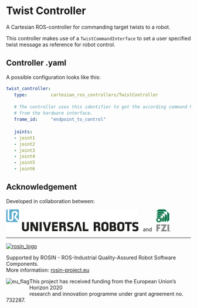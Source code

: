 # Twist Controller

A Cartesian ROS-controller for commanding target twists to a robot.

This controller makes use of a `TwistCommandInterface` to set a user specified
twist message as reference for robot control.

## Controller .yaml
A possible configuration looks like this:

```yaml
twist_controller:
   type:         cartesian_ros_controllers/TwistController

   # The controller uses this identifier to get the according command handle
   # from the hardware interface.
   frame_id:     "endpoint_to_control"

   joints:
   - joint1
   - joint2
   - joint3
   - joint4
   - joint5
   - joint6
```

## Acknowledgement
Developed in collaboration between:

[<img height="60" alt="Universal Robots A/S" src="../ros_control_cartesian/doc/resources/ur_logo.jpg">](https://www.universal-robots.com/) &nbsp; and &nbsp;
[<img height="60" alt="FZI Research Center for Information Technology" src="../ros_control_cartesian/doc/resources/fzi_logo.png">](https://www.fzi.de).

***
<!-- 
    ROSIN acknowledgement from the ROSIN press kit
    @ https://github.com/rosin-project/press_kit
-->

<a href="http://rosin-project.eu">
  <img src="http://rosin-project.eu/wp-content/uploads/rosin_ack_logo_wide.png" 
       alt="rosin_logo" height="60" >
</a>

Supported by ROSIN - ROS-Industrial Quality-Assured Robot Software Components.  
More information: <a href="http://rosin-project.eu">rosin-project.eu</a>

<img src="http://rosin-project.eu/wp-content/uploads/rosin_eu_flag.jpg" 
     alt="eu_flag" height="45" align="left" >  

This project has received funding from the European Union’s Horizon 2020  
research and innovation programme under grant agreement no. 732287. 
